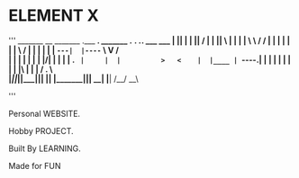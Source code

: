 # ELEMENT X
'''
 _______  __       _______ .___  ___.  _______ .__   __. .___________.   ___   ___ 
|   ____||  |     |   ____||   \/   | |   ____||  \ |  | |           |   \  \ /  / 
|  |__   |  |     |  |__   |  \  /  | |  |__   |   \|  | `---|  |----`    \  V  /  
|   __|  |  |     |   __|  |  |\/|  | |   __|  |  . `  |     |  |          >   <   
|  |____ |  `----.|  |____ |  |  |  | |  |____ |  |\   |     |  |         /  .  \  
|_______||_______||_______||__|  |__| |_______||__| \__|     |__|        /__/ \__\ 

'''                                             
                                                         
Personal WEBSITE.

Hobby PROJECT.

Built By LEARNING.

Made for FUN
